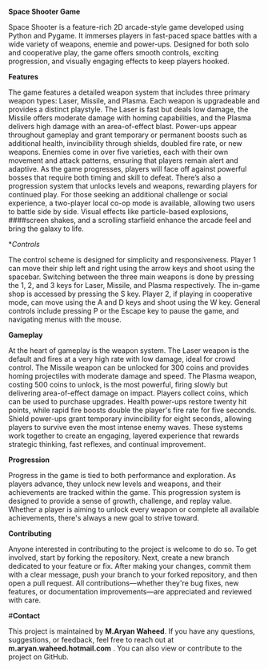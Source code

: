 **Space Shooter Game**

Space Shooter is a feature-rich 2D arcade-style game developed using Python and Pygame. It immerses players in fast-paced space battles with a wide variety of weapons, enemie and power-ups. Designed for both solo and cooperative play, the game offers smooth controls, exciting progression, and visually engaging effects to keep players hooked.

**Features**

The game features a detailed weapon system that includes three primary weapon types: Laser, Missile, and Plasma. Each weapon is upgradeable and provides a distinct playstyle. The Laser is fast but deals low damage, the Missile offers moderate damage with homing capabilities, and the Plasma delivers high damage with an area-of-effect blast. Power-ups appear throughout gameplay and grant temporary or permanent boosts such as additional health, invincibility through shields, doubled fire rate, or new weapons. Enemies come in over five varieties, each with their own movement and attack patterns, ensuring that players remain alert and adaptive. As the game progresses, players will face off against powerful bosses that require both timing and skill to defeat. There’s also a progression system that unlocks levels and weapons, rewarding players for continued play. For those seeking an additional challenge or social experience, a two-player local co-op mode is available, allowing two users to battle side by side. Visual effects like particle-based explosions, ####screen shakes, and a scrolling starfield enhance the arcade feel and bring the galaxy to life.

**Controls*

The control scheme is designed for simplicity and responsiveness. Player 1 can move their ship left and right using the arrow keys and shoot using the spacebar. Switching between the three main weapons is done by pressing the 1, 2, and 3 keys for Laser, Missile, and Plasma respectively. The in-game shop is accessed by pressing the S key. Player 2, if playing in cooperative mode, can move using the A and D keys and shoot using the W key. General controls include pressing P or the Escape key to pause the game, and navigating menus with the mouse.

**Gameplay**

At the heart of gameplay is the weapon system. The Laser weapon is the default and fires at a very high rate with low damage, ideal for crowd control. The Missile weapon can be unlocked for 300 coins and provides homing projectiles with moderate damage and speed. The Plasma weapon, costing 500 coins to unlock, is the most powerful, firing slowly but delivering area-of-effect damage on impact. Players collect coins, which can be used to purchase upgrades. Health power-ups restore twenty hit points, while rapid fire boosts double the player's fire rate for five seconds. Shield power-ups grant temporary invincibility for eight seconds, allowing players to survive even the most intense enemy waves. These systems work together to create an engaging, layered experience that rewards strategic thinking, fast reflexes, and continual improvement.

**Progression**

Progress in the game is tied to both performance and exploration. As players advance, they unlock new levels and weapons, and their achievements are tracked within the game. This progression system is designed to provide a sense of growth, challenge, and replay value. Whether a player is aiming to unlock every weapon or complete all available achievements, there's always a new goal to strive toward.

**Contributing**

Anyone interested in contributing to the project is welcome to do so. To get involved, start by forking the repository. Next, create a new branch dedicated to your feature or fix. After making your changes, commit them with a clear message, push your branch to your forked repository, and then open a pull request. All contributions—whether they're bug fixes, new features, or documentation improvements—are appreciated and reviewed with care.

#**Contact**

This project is maintained by **M.Aryan Waheed**. If you have any questions, suggestions, or feedback, feel free to reach out at **m.aryan.waheed.hotmail.com** . You can also view or contribute to the project on GitHub.
